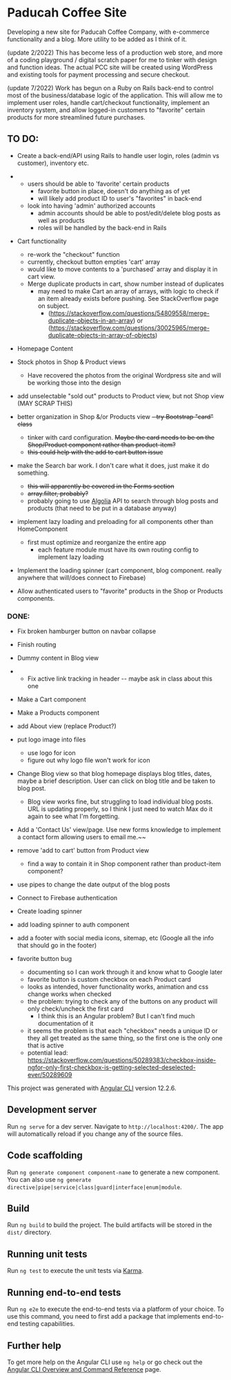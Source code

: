 # Paducah Coffee Site

Developing a new site for Paducah Coffee Company, with e-commerce functionality and a blog. More utility to be added as I think of it.


(update 2/2022) This has become less of a production web store, and more of a coding playground / digital scratch paper for me to tinker with design and function ideas. The actual PCC site will be created using WordPress and existing tools for payment processing and secure checkout.

(update 7/2022) Work has begun on a Ruby on Rails back-end to control most of the business/database logic of the application. This will allow me to implement user roles, handle cart/checkout functionality, implement an inventory system, and allow logged-in customers to "favorite" certain products for more streamlined future purchases.


## TO DO:
- Create a back-end/API using Rails to handle user login, roles (admin vs customer), inventory etc.
- 
  - users should be able to 'favorite' certain products
    - favorite button in place, doesn't do anything as of yet
    - will likely add product ID to user's "favorites" in back-end
  - look into having 'admin' authorized accounts
    - admin accounts should be able to post/edit/delete blog posts as well as products
    - roles will be handled by the back-end in Rails

- Cart functionality
  - re-work the "checkout" function
  - currently, checkout button empties 'cart' array
  - would like to move contents to a 'purchased' array and display it in cart view.
  - Merge duplicate products in cart, show number instead of duplicates
    - may need to make Cart an array of arrays, with logic to check if an item already exists before pushing. See StackOverflow page on subject.
      - (https://stackoverflow.com/questions/54809558/merge-duplicate-objects-in-an-array) or (https://stackoverflow.com/questions/30025965/merge-duplicate-objects-in-array-of-objects)
- Homepage Content
- Stock photos in Shop & Product views
  - Have recovered the photos from the original Wordpress site and will be working those into the design
- add unselectable "sold out" products to Product view, but not Shop view (MAY SCRAP THIS)
- better organization in Shop &/or Products view ~~- try Bootstrap "card" class~~
  - tinker with card configuration. ~~Maybe the card needs to be on the Shop/Product component rather than product-item?~~
  - ~~this could help with the add to cart button issue~~
- make the Search bar work. I don't care what it does, just make it do something.
  - ~~this will apparently be covered in the Forms section~~
  - ~~array.filter, probably?~~
  - probably going to use [Algolia](https://www.algolia.com/doc/) API to search through blog posts and products (that need to be put in a database anyway)
- implement lazy loading and preloading for all components other than HomeComponent
  - first must optimize and reorganize the entire app
    - each feature module must have its own routing config to implement lazy loading

- Implement the loading spinner (cart component, blog component. really anywhere that will/does connect to Firebase)

- Allow authenticated users to "favorite" products in the Shop or Products components.


### DONE:
- Fix broken hamburger button on navbar collapse
- Finish routing
- Dummy content in Blog view
- - Fix active link tracking in header
-- maybe ask in class about this one
- Make a Cart component
- Make a Products component
- add About view (replace Product?)
- put logo image into files
  - use logo for icon
  - figure out why logo file won't work for icon
- Change Blog view so that blog homepage displays blog titles, dates, maybe a brief description. User can click on blog title and be taken to blog post.
  - Blog view works fine, but struggling to load individual blog posts. URL is updating properly, so I think I just need to watch Max do it again to see what I'm forgetting.
 - Add a 'Contact Us' view/page. Use new forms knowledge to implement a contact form allowing users to email me.~~
 - remove 'add to cart' button from Product view
   - find a way to contain it in Shop component rather than product-item component?
 - use pipes to change the date output of the blog posts
 - Connect to Firebase authentication
 - Create loading spinner
  - add loading spinner to auth component
- add a footer with social media icons, sitemap, etc (Google all the info that should go in the footer)


- favorite button bug
  - documenting so I can work through it and know what to Google later
  - favorite button is custom checkbox on each Product card
  - looks as intended, hover functionality works, animation and css change works when checked
  - the problem: trying to check any of the buttons on any product will only check/uncheck the first card
    - I think this is an Angular problem? But I can't find much documentation of it
  - it seems the problem is that each "checkbox" needs a unique ID or they all get treated as the same thing, so the first one is the only one that is active
  - potential lead: https://stackoverflow.com/questions/50289383/checkbox-inside-ngfor-only-first-checkbox-is-getting-selected-deselected-ever/50289609


This project was generated with [Angular CLI](https://github.com/angular/angular-cli) version 12.2.6.

## Development server

Run `ng serve` for a dev server. Navigate to `http://localhost:4200/`. The app will automatically reload if you change any of the source files.

## Code scaffolding

Run `ng generate component component-name` to generate a new component. You can also use `ng generate directive|pipe|service|class|guard|interface|enum|module`.

## Build

Run `ng build` to build the project. The build artifacts will be stored in the `dist/` directory.

## Running unit tests

Run `ng test` to execute the unit tests via [Karma](https://karma-runner.github.io).

## Running end-to-end tests

Run `ng e2e` to execute the end-to-end tests via a platform of your choice. To use this command, you need to first add a package that implements end-to-end testing capabilities.

## Further help

To get more help on the Angular CLI use `ng help` or go check out the [Angular CLI Overview and Command Reference](https://angular.io/cli) page.
